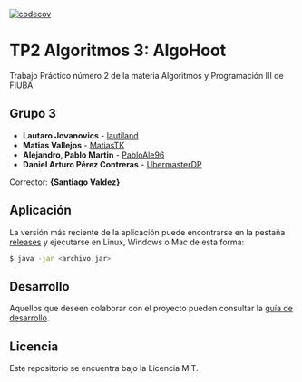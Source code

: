 [![codecov](https://codecov.io/github/lautiland/TP2-ALGO3-ALGOHOOT/graph/badge.svg?token=0CU3I0Z2XW)](https://codecov.io/github/lautiland/TP2-ALGO3-ALGOHOOT)

# TP2 Algoritmos 3: AlgoHoot 

Trabajo Práctico número 2 de la materia Algoritmos y Programación III de FIUBA

## Grupo 3

* **Lautaro Jovanovics** - [lautiland](https://github.com/lautiland)
* **Matias Vallejos** - [MatiasTK](https://github.com/MatiasTK)
* **Alejandro, Pablo Martin** - [PabloAle96](https://github.com/Pabloale96)
* **Daniel Arturo Pérez Contreras** - [UbermasterDP](https://github.com/UbermasterDP)

Corrector: **{Santiago Valdez}**

## Aplicación

La versión más reciente de la aplicación puede encontrarse en la pestaña [releases](https://github.com/fiuba/algo3_proyecto_base_tp2/releases/latest) y ejecutarse en Linux, Windows o Mac de esta forma:

```bash
$ java -jar <archivo.jar>
```

## Desarrollo

Aquellos que deseen colaborar con el proyecto pueden consultar la [guía de desarrollo](./docs/Desarrollo.md).

## Licencia

Este repositorio se encuentra bajo la Licencia MIT.
